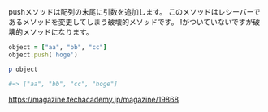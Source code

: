 
pushメソッドは配列の末尾に引数を追加します。
このメソッドはレシーバーであるメソッドを変更してしまう破壊的メソッドです。
!がついていないですが破壊的メソッドになります。

```ruby
object = ["aa", "bb", "cc"]
object.push('hoge')

p object

#=> ["aa", "bb", "cc", "hoge"]
```

https://magazine.techacademy.jp/magazine/19868